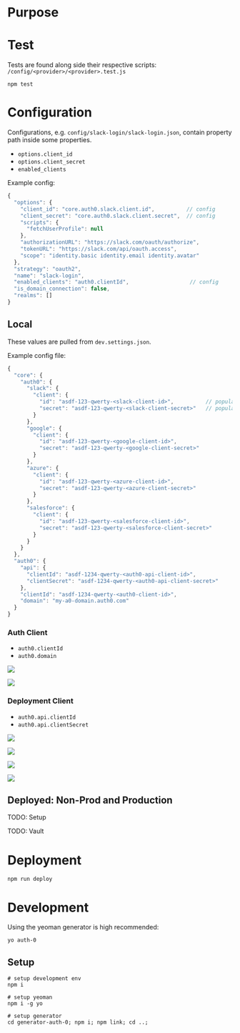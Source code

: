 # Purpose

# Test

Tests are found along side their respective scripts:  `/config/<provider>/<provider>.test.js`

```shell
npm test
```

# Configuration

Configurations, e.g. `config/slack-login/slack-login.json`, contain property path
inside some properties.

- `options.client_id`
- `options.client_secret`
- `enabled_clients`

Example config:

```javascript
{
  "options": {
    "client_id": "core.auth0.slack.client.id",          // config
    "client_secret": "core.auth0.slack.client.secret",  // config
    "scripts": {
      "fetchUserProfile": null
    },
    "authorizationURL": "https://slack.com/oauth/authorize",
    "tokenURL": "https://slack.com/api/oauth.access",
    "scope": "identity.basic identity.email identity.avatar"
  },
  "strategy": "oauth2",
  "name": "slack-login",
  "enabled_clients": "auth0.clientId",                   // config
  "is_domain_connection": false,
  "realms": []
}

```

## Local

These values are pulled from `dev.settings.json`.

Example config file:

```javascript
{
  "core": {
    "auth0": {
      "slack": {
        "client": {
          "id": "asdf-123-qwerty-<slack-client-id>",          // populated by yo
          "secret": "asdf-123-qwerty-<slack-client-secret>"   // populated by yo
        }
      },
      "google": {
        "client": {
          "id": "asdf-123-qwerty-<google-client-id>",
          "secret": "asdf-123-qwerty-<google-client-secret>"
        }
      },
      "azure": {
        "client": {
          "id": "asdf-123-qwerty-<azure-client-id>",
          "secret": "asdf-123-qwerty-<azure-client-secret>"
        }
      },
      "salesforce": {
        "client": {
          "id": "asdf-123-qwerty-<salesforce-client-id>",
          "secret": "asdf-123-qwerty-<salesforce-client-secret>"
        }
      }
    }
  },
  "auth0": {
    "api": {
      "clientId": "asdf-1234-qwerty-<auth0-api-client-id>",
      "clientSecret": "asdf-1234-qwerty-<auth0-api-client-secret>"
    },
    "clientId": "asdf-1234-qwerty-<auth0-client-id>",
    "domain": "my-a0-domain.auth0.com"
  }
}
```

### Auth Client

- `auth0.clientId`
- `auth0.domain`

![](/assets/client01-min.png)

![](/assets/client02-min.png)

### Deployment Client

- `auth0.api.clientId`
- `auth0.api.clientSecret`

![](/assets/deployment01-min.png)

![](/assets/deployment02-min.png)

![](/assets/deployment03-min.png)

![](/assets/deployment04-min.png)


## Deployed: Non-Prod and Production

TODO: Setup

TODO: Vault

# Deployment

```
npm run deploy
```

# Development

Using the yeoman generator is high recommended:

```
yo auth-0
```

## Setup

```
# setup development env
npm i

# setup yeoman
npm i -g yo

# setup generator
cd generator-auth-0; npm i; npm link; cd ..;

```
